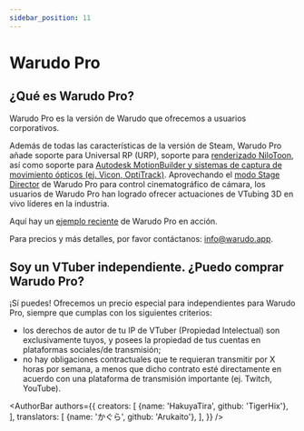 ```yaml
---
sidebar_position: 11
---
```


# Warudo Pro

## ¿Qué es Warudo Pro?

Warudo Pro es la versión de Warudo que ofrecemos a usuarios corporativos.

Además de todas las características de la versión de Steam, Warudo Pro añade soporte para Universal RP (URP), soporte para [renderizado NiloToon](https://github.com/ColinLeung-NiloCat/UnityURPToonLitShaderExample#nilotoonurp-users-creations-public-media-not-nda-contents), así como soporte para [Autodesk MotionBuilder y sistemas de captura de movimiento ópticos (ej. Vicon, OptiTrack)](mocap/motionbuilder). Aprovechando el [modo Stage Director](assets/director) de Warudo Pro para control cinematográfico de cámara, los usuarios de Warudo Pro han logrado ofrecer actuaciones de VTubing 3D en vivo líderes en la industria.

Aquí hay un [ejemplo reciente](https://twitter.com/hakuyalabs/status/1713191982162727037) de Warudo Pro en acción.

Para precios y más detalles, por favor contáctanos: [info@warudo.app](mailto:info@warudo.app).

## Soy un VTuber independiente. ¿Puedo comprar Warudo Pro?

¡Sí puedes! Ofrecemos un precio especial para independientes para Warudo Pro, siempre que cumplas con los siguientes criterios:

* los derechos de autor de tu IP de VTuber (Propiedad Intelectual) son exclusivamente tuyos, y posees la propiedad de tus cuentas en plataformas sociales/de transmisión;
* no hay obligaciones contractuales que te requieran transmitir por X horas por semana, a menos que dicho contrato esté directamente en acuerdo con una plataforma de transmisión importante (ej. Twitch, YouTube).

<AuthorBar authors={{
  creators: [
    {name: 'HakuyaTira', github: 'TigerHix'},
  ],
  translators: [
    {name: 'かぐら', github: 'Arukaito'},
  ],
}} />
